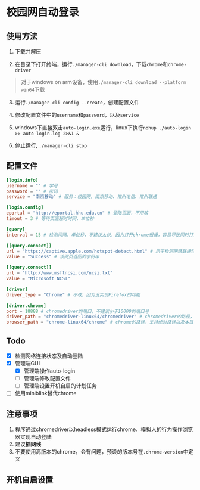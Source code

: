 # 校园网自动登录

## 使用方法

1. 下载并解压

2. 在目录下打开终端，运行`./manager-cli download`，下载`chrome`和`chrome-driver`

  > 对于windows on arm设备，使用`./manager-cli download --platform win64`下载

3. 运行`./manager-cli config --create`，创建配置文件

4. 修改配置文件中的`username`和`password`，以及`service`

5. windows下直接双击`auto-login.exe`运行，linux下执行`nohup ./auto-login >> auto-login.log 2>&1 &`

6. 停止运行, `./manager-cli stop`

## 配置文件

```toml
[login.info]
username = "" # 学号
password = "" # 密码
service = "南京移动" # 服务：校园网，南京移动、常州电信、常州联通

[login.config]
eportal = "http://eportal.hhu.edu.cn" # 登陆页面，不用改
timout = 3 # 等待页面超时时间，单位秒

[query]
interval = 15 # 检测间隔，单位秒，不建议太快，因为打开chrome很慢，容易导致同时打开两个chrome，同时执行登陆流程

[[query.connect]]
url = "https://captive.apple.com/hotspot-detect.html" # 用于检测网络联通性的网页
value = "Success" # 该网页返回的字符串

[[query.connect]]
url = "http://www.msftncsi.com/ncsi.txt"
value = "Microsoft NCSI"

[driver]
driver_type = "Chrome" # 不改，因为没实现Firefox的功能

[driver.chrome]
port = 18888 # chromedriver的端口，不建议小于10000的端口号
driver_path = "chromedriver-linux64/chromedriver" # chromedriver的路径，支持绝对路径以及本目录下的相对路径
browser_path = "chrome-linux64/chrome" # chrome的路径，支持绝对路径以及本目录下的相对路径
```

## Todo
- [x] 检测网络连接状态及自动登陆
- [x] 管理端GUI
  - [x] 管理端操作auto-login
  - [ ] 管理端修改配置文件
  - [ ] 管理端设置开机自启的计划任务
- [ ] 使用miniblink替代chrome

## 注意事项

1. 程序通过chromedriver以headless模式运行chrome，模拟人的行为操作浏览器实现自动登陆
2. 建议**插网线**
3. 不要使用高版本的chrome，会有问题，预设的版本号在`.chrome-version`中定义

## 开机自启设置
